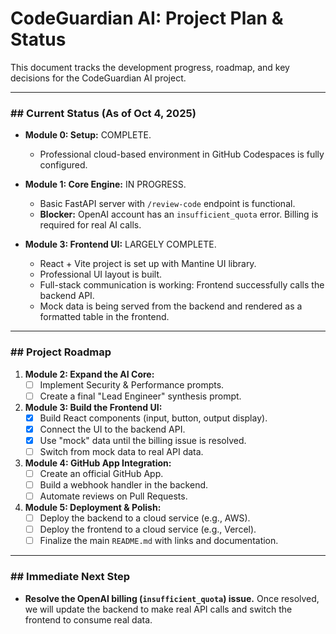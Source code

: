 # CodeGuardian AI: Project Plan & Status

This document tracks the development progress, roadmap, and key decisions for the CodeGuardian AI project.

---
### ## Current Status (As of Oct 4, 2025)

- **Module 0: Setup:** COMPLETE.
  - Professional cloud-based environment in GitHub Codespaces is fully configured.

- **Module 1: Core Engine:** IN PROGRESS.
  - Basic FastAPI server with `/review-code` endpoint is functional.
  - **Blocker:** OpenAI account has an `insufficient_quota` error. Billing is required for real AI calls.

- **Module 3: Frontend UI:** LARGELY COMPLETE.
  - React + Vite project is set up with Mantine UI library.
  - Professional UI layout is built.
  - Full-stack communication is working: Frontend successfully calls the backend API.
  - Mock data is being served from the backend and rendered as a formatted table in the frontend.

---
### ## Project Roadmap

1.  **Module 2: Expand the AI Core:**
    - [ ] Implement Security & Performance prompts.
    - [ ] Create a final "Lead Engineer" synthesis prompt.

2.  **Module 3: Build the Frontend UI:**
    - [x] Build React components (input, button, output display).
    - [x] Connect the UI to the backend API.
    - [x] Use "mock" data until the billing issue is resolved.
    - [ ] Switch from mock data to real API data.

3.  **Module 4: GitHub App Integration:**
    - [ ] Create an official GitHub App.
    - [ ] Build a webhook handler in the backend.
    - [ ] Automate reviews on Pull Requests.

4.  **Module 5: Deployment & Polish:**
    - [ ] Deploy the backend to a cloud service (e.g., AWS).
    - [ ] Deploy the frontend to a cloud service (e.g., Vercel).
    - [ ] Finalize the main `README.md` with links and documentation.

---
### ## Immediate Next Step

- **Resolve the OpenAI billing (`insufficient_quota`) issue.** Once resolved, we will update the backend to make real API calls and switch the frontend to consume real data.
